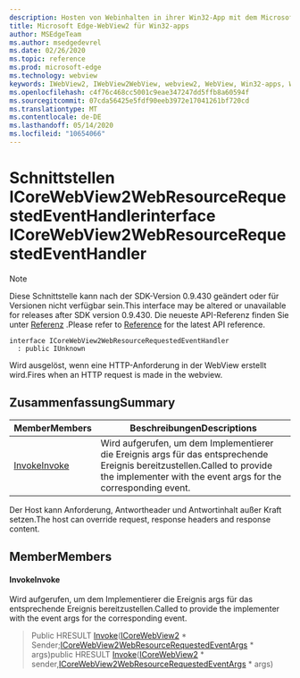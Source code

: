```yaml
---
description: Hosten von Webinhalten in ihrer Win32-App mit dem Microsoft Edge WebView2-Steuerelement
title: Microsoft Edge-WebView2 für Win32-apps
author: MSEdgeTeam
ms.author: msedgedevrel
ms.date: 02/26/2020
ms.topic: reference
ms.prod: microsoft-edge
ms.technology: webview
keywords: IWebView2, IWebView2WebView, webview2, WebView, Win32-apps, Win32, Edge, ICoreWebView2, ICoreWebView2Host, Browser-Steuerelement, Edge-HTML
ms.openlocfilehash: c4f76c468cc5001c9eae347247dd5ffb8a60594f
ms.sourcegitcommit: 07cda56425e5fdf90eeb3972e17041261bf720cd
ms.translationtype: MT
ms.contentlocale: de-DE
ms.lasthandoff: 05/14/2020
ms.locfileid: "10654066"
---
```

# <span data-ttu-id="78cd2-104">Schnittstellen ICoreWebView2WebResourceRequestedEventHandler</span><span class="sxs-lookup"><span data-stu-id="78cd2-104">interface ICoreWebView2WebResourceRequestedEventHandler</span></span> 

> [!NOTE]
> <span data-ttu-id="78cd2-105">Diese Schnittstelle kann nach der SDK-Version 0.9.430 geändert oder für Versionen nicht verfügbar sein.</span><span class="sxs-lookup"><span data-stu-id="78cd2-105">This interface may be altered or unavailable for releases after SDK version 0.9.430.</span></span> <span data-ttu-id="78cd2-106">Die neueste API-Referenz finden Sie unter [Referenz](../../../webview2-api-reference.md) .</span><span class="sxs-lookup"><span data-stu-id="78cd2-106">Please refer to [Reference](../../../webview2-api-reference.md) for the latest API reference.</span></span>

```
interface ICoreWebView2WebResourceRequestedEventHandler
  : public IUnknown
```

<span data-ttu-id="78cd2-107">Wird ausgelöst, wenn eine HTTP-Anforderung in der WebView erstellt wird.</span><span class="sxs-lookup"><span data-stu-id="78cd2-107">Fires when an HTTP request is made in the webview.</span></span>

## <span data-ttu-id="78cd2-108">Zusammenfassung</span><span class="sxs-lookup"><span data-stu-id="78cd2-108">Summary</span></span>

 <span data-ttu-id="78cd2-109">Member</span><span class="sxs-lookup"><span data-stu-id="78cd2-109">Members</span></span>                        | <span data-ttu-id="78cd2-110">Beschreibungen</span><span class="sxs-lookup"><span data-stu-id="78cd2-110">Descriptions</span></span>
--------------------------------|---------------------------------------------
[<span data-ttu-id="78cd2-111">Invoke</span><span class="sxs-lookup"><span data-stu-id="78cd2-111">Invoke</span></span>](#invoke) | <span data-ttu-id="78cd2-112">Wird aufgerufen, um dem Implementierer die Ereignis args für das entsprechende Ereignis bereitzustellen.</span><span class="sxs-lookup"><span data-stu-id="78cd2-112">Called to provide the implementer with the event args for the corresponding event.</span></span>

<span data-ttu-id="78cd2-113">Der Host kann Anforderung, Antwortheader und Antwortinhalt außer Kraft setzen.</span><span class="sxs-lookup"><span data-stu-id="78cd2-113">The host can override request, response headers and response content.</span></span>

## <span data-ttu-id="78cd2-114">Member</span><span class="sxs-lookup"><span data-stu-id="78cd2-114">Members</span></span>

#### <span data-ttu-id="78cd2-115">Invoke</span><span class="sxs-lookup"><span data-stu-id="78cd2-115">Invoke</span></span> 

<span data-ttu-id="78cd2-116">Wird aufgerufen, um dem Implementierer die Ereignis args für das entsprechende Ereignis bereitzustellen.</span><span class="sxs-lookup"><span data-stu-id="78cd2-116">Called to provide the implementer with the event args for the corresponding event.</span></span>

> <span data-ttu-id="78cd2-117">Public HRESULT [Invoke](#invoke)([ICoreWebView2](ICoreWebView2.md) \* Sender;[ICoreWebView2WebResourceRequestedEventArgs](ICoreWebView2WebResourceRequestedEventArgs.md) \* args)</span><span class="sxs-lookup"><span data-stu-id="78cd2-117">public HRESULT [Invoke](#invoke)([ICoreWebView2](ICoreWebView2.md) \* sender,[ICoreWebView2WebResourceRequestedEventArgs](ICoreWebView2WebResourceRequestedEventArgs.md) \* args)</span></span>

